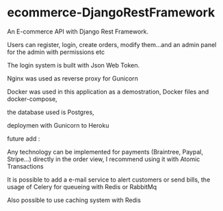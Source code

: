 # ecommerce-DjangoRestFramework

An E-commerce API with Django Rest Framework.

Users can register, login, create orders, modify them...and an admin panel for the admin with permissions etc

The login system is built with Json Web Token.

Nginx was used as reverse proxy for Gunicorn

Docker was used in this application as a demostration, Docker files and docker-compose,

the database used is Postgres, 

deploymen with Gunicorn to Heroku

future add :

  Any technology can be implemented for payments (Braintree, Paypal, Stripe...) directly in the order view, I recommend using it with Atomic Transactions 

  It is possible to add a e-mail service to alert customers or send bills, the usage of Celery for queueing with Redis or RabbitMq

  Also possible to use caching system with Redis
